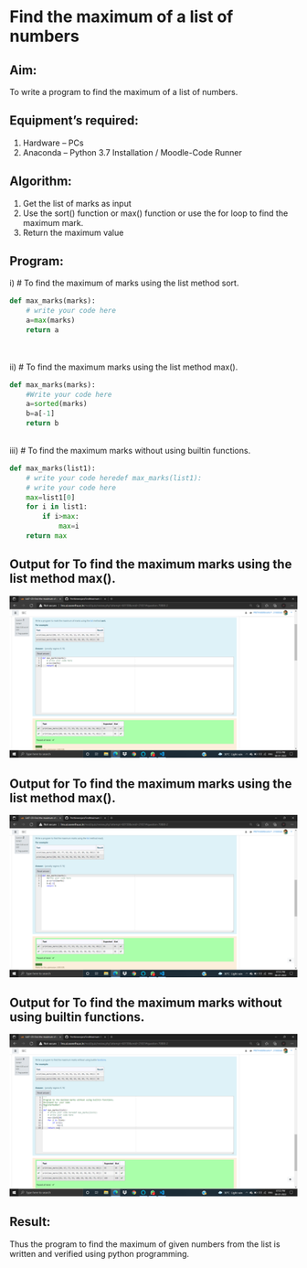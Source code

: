 # Find the maximum of a list of numbers
## Aim:
To write a program to find the maximum of a list of numbers.
## Equipment’s required:
1.	Hardware – PCs
2.	Anaconda – Python 3.7 Installation / Moodle-Code Runner
## Algorithm:
1.	Get the list of marks as input
2.	Use the sort() function or max() function or use the for loop to find the maximum mark.
3.	Return the maximum value
## Program:

i)	# To find the maximum of marks using the list method sort.
```Python
def max_marks(marks):
    # write your code here
    a=max(marks)
    return a




```

ii)	# To find the maximum marks using the list method max().
```Python
def max_marks(marks):
    #Write your code here
    a=sorted(marks)
    b=a[-1]
    return b



```

iii) # To find the maximum marks without using builtin functions.
```Python
def max_marks(list1):
    # write your code heredef max_marks(list1):
    # write your code here
    max=list1[0]
    for i in list1:
        if i>max:
            max=i
    return max


```
##  Output for To find the maximum marks using the list method max().

![output](output1.png) 


##  Output for To find the maximum marks using the list method max().
![output](output2.png) 


##  Output for To find the maximum marks without using builtin functions.
![output](output3.png) 


## Result:
Thus the program to find the maximum of given numbers from the list is written and verified using python programming.